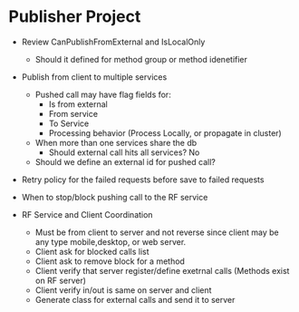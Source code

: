 ﻿# Publisher Project
* Review CanPublishFromExternal and IsLocalOnly
	* Should it defined for method group or method idenetifier
* Publish from client to multiple services
	* Pushed call may have flag fields for:
		* Is from external
		* From service
		* To Service
		* Processing behavior (Process Locally, or propagate in cluster)
	* When more than one services share the db
		* Should external call hits all services? No
	* Should we define an external id for pushed call?

* Retry policy for the failed requests before save to failed requests
* When to stop/block pushing call to the RF service
* RF Service and Client Coordination
	* Must be from client to server and not reverse since client may be any type mobile,desktop, or web server.
	* Client ask for blocked calls list
	* Client ask to remove block for a method
	* Client verify that server register/define exetrnal calls (Methods exist on RF server)
	* Client verify in/out is same on server and client
	* Generate class for external calls and send it to server